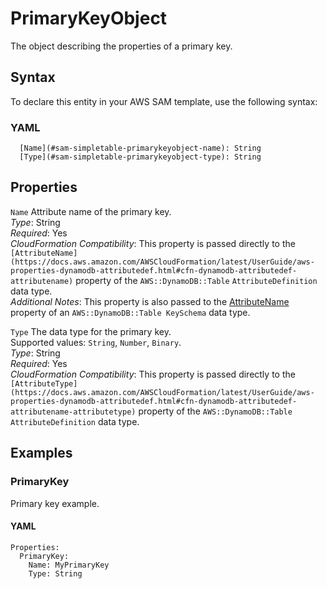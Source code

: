 # PrimaryKeyObject<a name="sam-property-simpletable-primarykeyobject"></a>

The object describing the properties of a primary key\.

## Syntax<a name="sam-property-simpletable-primarykeyobject-syntax"></a>

To declare this entity in your AWS SAM template, use the following syntax:

### YAML<a name="sam-property-simpletable-primarykeyobject-syntax.yaml"></a>

```
  [Name](#sam-simpletable-primarykeyobject-name): String
  [Type](#sam-simpletable-primarykeyobject-type): String
```

## Properties<a name="sam-property-simpletable-primarykeyobject-properties"></a>

 `Name`   <a name="sam-simpletable-primarykeyobject-name"></a>
Attribute name of the primary key\.  
*Type*: String  
*Required*: Yes  
*CloudFormation Compatibility*: This property is passed directly to the `[AttributeName](https://docs.aws.amazon.com/AWSCloudFormation/latest/UserGuide/aws-properties-dynamodb-attributedef.html#cfn-dynamodb-attributedef-attributename)` property of the `AWS::DynamoDB::Table` `AttributeDefinition` data type\.  
*Additional Notes*: This property is also passed to the [AttributeName](https://docs.aws.amazon.com/AWSCloudFormation/latest/UserGuide/aws-properties-dynamodb-keyschema.html#aws-properties-dynamodb-keyschema-attributename) property of an `AWS::DynamoDB::Table KeySchema` data type\.

 `Type`   <a name="sam-simpletable-primarykeyobject-type"></a>
The data type for the primary key\.  
Supported values: `String`, `Number`, `Binary`\.  
*Type*: String  
*Required*: Yes  
*CloudFormation Compatibility*: This property is passed directly to the `[AttributeType](https://docs.aws.amazon.com/AWSCloudFormation/latest/UserGuide/aws-properties-dynamodb-attributedef.html#cfn-dynamodb-attributedef-attributename-attributetype)` property of the `AWS::DynamoDB::Table` `AttributeDefinition` data type\.

## Examples<a name="sam-property-simpletable-primarykeyobject--examples"></a>

### PrimaryKey<a name="sam-property-simpletable-primarykeyobject--examples--primarykey"></a>

Primary key example\.

#### YAML<a name="sam-property-simpletable-primarykeyobject--examples--primarykey--yaml"></a>

```
Properties:
  PrimaryKey:
    Name: MyPrimaryKey
    Type: String
```